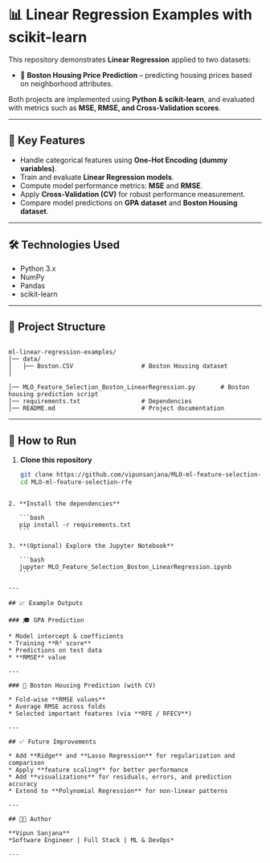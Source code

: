 # 📊 Linear Regression Examples with scikit-learn

This repository demonstrates **Linear Regression** applied to two datasets:
 
* 🏡 **Boston Housing Price Prediction** – predicting housing prices based on neighborhood attributes.

Both projects are implemented using **Python & scikit-learn**, and evaluated with metrics such as **MSE, RMSE, and Cross-Validation scores**.

---

## 📌 Key Features

- Handle categorical features using **One-Hot Encoding (dummy variables)**.  
- Train and evaluate **Linear Regression models**.  
- Compute model performance metrics: **MSE** and **RMSE**.  
- Apply **Cross-Validation (CV)** for robust performance measurement.  
- Compare model predictions on **GPA dataset** and **Boston Housing dataset**.  

---

## 🛠️ Technologies Used

- Python 3.x  
- NumPy  
- Pandas  
- scikit-learn  

---

## 📂 Project Structure

```

ml-linear-regression-examples/
│── data/
│   ├── Boston.CSV                   # Boston Housing dataset
│   

│── MLO_Feature_Selection_Boston_LinearRegression.py       # Boston housing prediction script
│── requirements.txt                 # Dependencies
│── README.md                        # Project documentation

````

---

## 🚀 How to Run

1. **Clone this repository**
   ```bash
   git clone https://github.com/vipunsanjana/MLO-ml-feature-selection-rfe.git
   cd MLO-ml-feature-selection-rfe
````

2. **Install the dependencies**

   ```bash
   pip install -r requirements.txt
   ```

3. **(Optional) Explore the Jupyter Notebook**

   ```bash
   jupyter MLO_Feature_Selection_Boston_LinearRegression.ipynb
   ```

---

## 📈 Example Outputs

### 🎓 GPA Prediction

* Model intercept & coefficients
* Training **R² score**
* Predictions on test data
* **RMSE** value

---

### 🏡 Boston Housing Prediction (with CV)

* Fold-wise **RMSE values**
* Average RMSE across folds
* Selected important features (via **RFE / RFECV**)

---

## ✅ Future Improvements

* Add **Ridge** and **Lasso Regression** for regularization and comparison
* Apply **feature scaling** for better performance
* Add **visualizations** for residuals, errors, and prediction accuracy
* Extend to **Polynomial Regression** for non-linear patterns

---

## 👨‍💻 Author

**Vipun Sanjana**
*Software Engineer | Full Stack | ML & DevOps*

---
